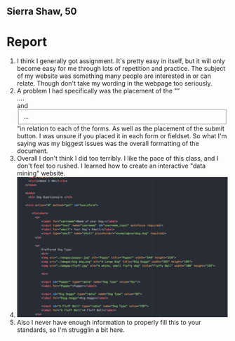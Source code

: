 ## Sierra Shaw, 50

# **Report**
1. I think I generally got assignment. It's pretty easy in itself, but it will only become easy for me through lots of repetition and practice. The subject of my website was something many people are interested in or can relate. Though don't take my wording in the webpage too seriously.
2. A problem I had specifically was the placement of the ""<form>....</form> and <fieldset>...</fieldset>"in relation to each of the forms. As well as the placement of the submit button. I was unsure if you placed it in each form or fieldset. So what I'm saying was my biggest issues was the overall formatting of the document.
3. Overall I don't think I did too terribly. I like the pace of this class, and I don't feel too rushed. I learned how to create an interactive "data mining" website.
4. ![Image](./images/Screenshot.png)
5. Also I never have enough information to properly fill this to your standards, so I'm strugglin a bit here.
